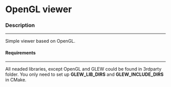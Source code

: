 # OpenGL viewer
### Description
----
Simple viewer based on OpenGL.
#### Requirements
----
All neaded libraries, except OpenGL and GLEW could be found in 3rdparty folder. You only need to set up **GLEW_LIB_DIRS** and **GLEW_INCLUDE_DIRS** in CMake.
